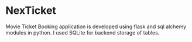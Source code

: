 # NexTicket
Movie Ticket Booking application is developed using flask and sql alchemy modules in python. I used SQLite for backend storage of tables.
